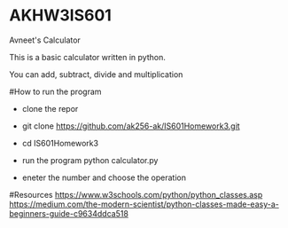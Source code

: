 # AKHW3IS601
Avneet's Calculator

This is a basic calculator written in python.

You can add, subtract, divide and multiplication 

#How to run the program 

- clone the repor
-  git clone https://github.com/ak256-ak/IS601Homework3.git

- cd IS601Homework3
- run the program python calculator.py
- eneter the number and choose the operation 

#Resources
https://www.w3schools.com/python/python_classes.asp
https://medium.com/the-modern-scientist/python-classes-made-easy-a-beginners-guide-c9634ddca518
